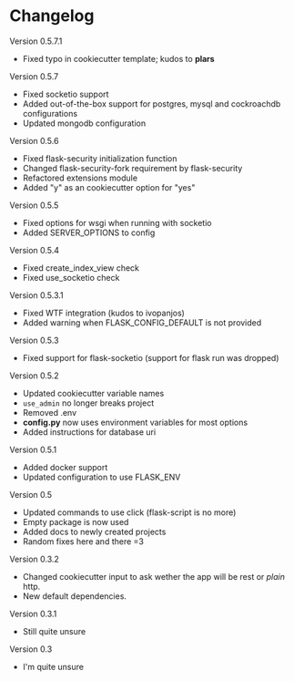 Changelog
=========

Version 0.5.7.1

- Fixed typo in cookiecutter template; kudos to **plars**

Version 0.5.7

- Fixed socketio support
- Added out-of-the-box support for postgres, mysql and cockroachdb configurations
- Updated mongodb configuration

Version 0.5.6

- Fixed flask-security initialization function
- Changed flask-security-fork requirement by flask-security
- Refactored extensions module
- Added "y" as an cookiecutter option for "yes"

Version 0.5.5

- Fixed options for wsgi when running with socketio
- Added SERVER_OPTIONS to config

Version 0.5.4

- Fixed create_index_view check
- Fixed use_socketio check

Version 0.5.3.1

- Fixed WTF integration (kudos to ivopanjos)
- Added warning when FLASK_CONFIG_DEFAULT is not provided

Version 0.5.3

- Fixed support for flask-socketio (support for flask run was dropped)

Version 0.5.2

- Updated cookiecutter variable names
- `use_admin` no longer breaks project
- Removed .env
- **config.py** now uses environment variables for most options
- Added instructions for database uri

Version 0.5.1

- Added docker support
- Updated configuration to use FLASK_ENV

Version 0.5

- Updated commands to use click (flask-script is no more)
- Empty package is now used
- Added docs to newly created projects
- Random fixes here and there =3

Version 0.3.2

- Changed cookiecutter input to ask wether the app will be rest or _plain_ http.
- New default dependencies.

Version 0.3.1

- Still quite unsure

Version 0.3

- I'm quite unsure
